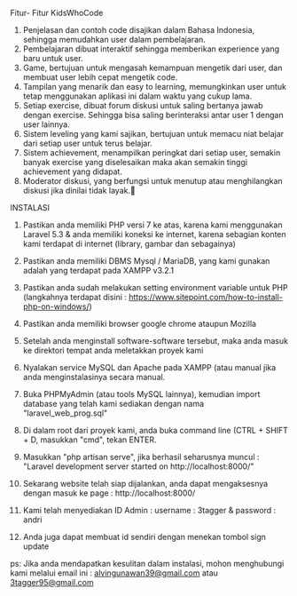 Fitur- Fitur KidsWhoCode

1. Penjelasan dan contoh code disajikan dalam Bahasa Indonesia, sehingga memudahkan user dalam  pembelajaran.
2. Pembelajaran dibuat interaktif sehingga memberikan experience yang baru untuk user.
3. Game, bertujuan untuk mengasah kemampuan mengetik dari user, dan membuat user lebih cepat mengetik code.
4. Tampilan yang menarik dan easy to learning, memungkinkan user untuk tetap menggunakan aplikasi ini dalam waktu yang cukup lama.
5. Setiap exercise, dibuat forum diskusi untuk saling bertanya jawab dengan exercise. Sehingga bisa saling berinteraksi antar user 1 dengan user lainnya.
6. Sistem leveling yang kami sajikan, bertujuan untuk memacu niat belajar dari setiap user untuk terus belajar.
7. Sistem achievement, menampilkan peringkat dari setiap user, semakin banyak exercise yang diselesaikan maka akan semakin tinggi achievement yang didapat.
8. Moderator diskusi, yang berfungsi untuk menutup atau menghilangkan diskusi jika dinilai tidak layak.

INSTALASI

1. Pastikan anda memiliki PHP versi 7 ke atas, karena kami menggunakan Laravel 5.3 & anda memiliki koneksi ke internet, karena sebagian konten kami terdapat di internet (library, gambar dan sebagainya)

2. Pastikan anda memiliki DBMS Mysql / MariaDB, yang kami gunakan adalah yang terdapat pada XAMPP v3.2.1

3. Pastikan anda sudah melakukan setting environment variable untuk PHP (langkahnya terdapat disini : https://www.sitepoint.com/how-to-install-php-on-windows/)

4. Pastikan anda memiliki browser google chrome ataupun Mozilla

5. Setelah anda menginstall software-software tersebut, maka anda masuk ke direktori tempat anda meletakkan proyek kami

6. Nyalakan service MySQL dan Apache pada XAMPP (atau manual jika anda menginstalasinya secara manual.

7. Buka PHPMyAdmin (atau tools MySQL lainnya), kemudian import database yang telah kami sediakan dengan nama "laravel_web_prog.sql"

8. Di dalam root dari proyek kami, anda buka command line (CTRL + SHIFT + D, masukkan "cmd", tekan ENTER.

9. Masukkan "php artisan serve", jika berhasil seharusnya muncul :
  "Laravel development server started on http://localhost:8000/"

10. Sekarang website telah siap dijalankan, anda dapat mengaksesnya dengan masuk ke page : http://localhost:8000/

11. Kami telah menyediakan ID Admin :
    username : 3tagger & password : andri

12. Anda juga dapat membuat id sendiri dengan menekan tombol sign update

ps: Jika anda mendapatkan kesulitan dalam instalasi, mohon menghubungi kami melalui email ini : alvingunawan39@gmail.com atau 3tagger95@gmail.com 

